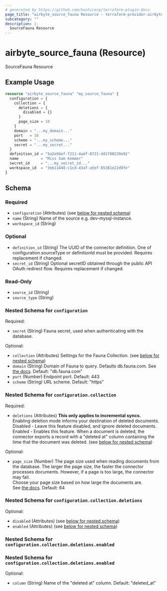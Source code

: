 ```yaml
---
# generated by https://github.com/hashicorp/terraform-plugin-docs
page_title: "airbyte_source_fauna Resource - terraform-provider-airbyte"
subcategory: ""
description: |-
  SourceFauna Resource
---
```


# airbyte_source_fauna (Resource)

SourceFauna Resource

## Example Usage

```terraform
resource "airbyte_source_fauna" "my_source_fauna" {
  configuration = {
    collection = {
      deletions = {
        disabled = {}
      }
      page_size = 10
    }
    domain = "...my_domain..."
    port   = 10
    scheme = "...my_scheme..."
    secret = "...my_secret..."
  }
  definition_id = "5a2e94ef-f211-4adf-8721-dd1f80239a92"
  name          = "Miss Sam Kemmer"
  secret_id     = "...my_secret_id..."
  workspace_id  = "3eb11448-c1cd-43af-a5ef-85381e22d9fe"
}
```

<!-- schema generated by tfplugindocs -->
## Schema

### Required

- `configuration` (Attributes) (see [below for nested schema](#nestedatt--configuration))
- `name` (String) Name of the source e.g. dev-mysql-instance.
- `workspace_id` (String)

### Optional

- `definition_id` (String) The UUID of the connector definition. One of configuration.sourceType or definitionId must be provided. Requires replacement if changed.
- `secret_id` (String) Optional secretID obtained through the public API OAuth redirect flow. Requires replacement if changed.

### Read-Only

- `source_id` (String)
- `source_type` (String)

<a id="nestedatt--configuration"></a>
### Nested Schema for `configuration`

Required:

- `secret` (String) Fauna secret, used when authenticating with the database.

Optional:

- `collection` (Attributes) Settings for the Fauna Collection. (see [below for nested schema](#nestedatt--configuration--collection))
- `domain` (String) Domain of Fauna to query. Defaults db.fauna.com. See <a href=https://docs.fauna.com/fauna/current/learn/understanding/region_groups#how-to-use-region-groups>the docs</a>. Default: "db.fauna.com"
- `port` (Number) Endpoint port. Default: 443
- `scheme` (String) URL scheme. Default: "https"

<a id="nestedatt--configuration--collection"></a>
### Nested Schema for `configuration.collection`

Required:

- `deletions` (Attributes) <b>This only applies to incremental syncs.</b> <br>
Enabling deletion mode informs your destination of deleted documents.<br>
Disabled - Leave this feature disabled, and ignore deleted documents.<br>
Enabled - Enables this feature. When a document is deleted, the connector exports a record with a "deleted at" column containing the time that the document was deleted. (see [below for nested schema](#nestedatt--configuration--collection--deletions))

Optional:

- `page_size` (Number) The page size used when reading documents from the database. The larger the page size, the faster the connector processes documents. However, if a page is too large, the connector may fail. <br>
Choose your page size based on how large the documents are. <br>
See <a href="https://docs.fauna.com/fauna/current/learn/understanding/types#page">the docs</a>.
Default: 64

<a id="nestedatt--configuration--collection--deletions"></a>
### Nested Schema for `configuration.collection.deletions`

Optional:

- `disabled` (Attributes) (see [below for nested schema](#nestedatt--configuration--collection--deletions--disabled))
- `enabled` (Attributes) (see [below for nested schema](#nestedatt--configuration--collection--deletions--enabled))

<a id="nestedatt--configuration--collection--deletions--disabled"></a>
### Nested Schema for `configuration.collection.deletions.enabled`


<a id="nestedatt--configuration--collection--deletions--enabled"></a>
### Nested Schema for `configuration.collection.deletions.enabled`

Optional:

- `column` (String) Name of the "deleted at" column. Default: "deleted_at"


